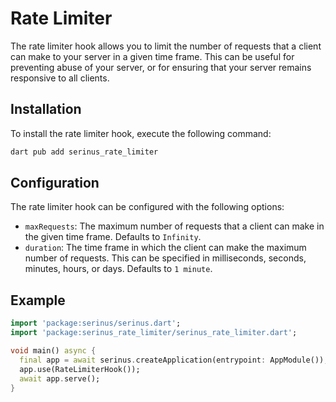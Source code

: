 # Rate Limiter

The rate limiter hook allows you to limit the number of requests that a client can make to your server in a given time frame. This can be useful for preventing abuse of your server, or for ensuring that your server remains responsive to all clients.

## Installation

To install the rate limiter hook, execute the following command:

```bash
dart pub add serinus_rate_limiter
```

## Configuration

The rate limiter hook can be configured with the following options:

- `maxRequests`: The maximum number of requests that a client can make in the given time frame. Defaults to `Infinity`.
- `duration`: The time frame in which the client can make the maximum number of requests. This can be specified in milliseconds, seconds, minutes, hours, or days. Defaults to `1 minute`.

## Example

```dart
import 'package:serinus/serinus.dart';
import 'package:serinus_rate_limiter/serinus_rate_limiter.dart';

void main() async {
  final app = await serinus.createApplication(entrypoint: AppModule());
  app.use(RateLimiterHook());
  await app.serve();
}
```
